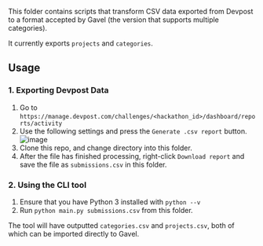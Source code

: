 This folder contains scripts that transform CSV data exported from Devpost to a format accepted by Gavel (the version that supports multiple categories).

It currently exports `projects` and `categories`.

## Usage
### 1. Exporting Devpost Data
1. Go to `https://manage.devpost.com/challenges/<hackathon_id>/dashboard/reports/activity`
2. Use the following settings and press the `Generate .csv report` button.
![image](https://user-images.githubusercontent.com/12876696/51438262-ee2de700-1c5e-11e9-909f-d401803c0ab5.png)
3. Clone this repo, and change directory into this folder.
3. After the file has finished processing, right-click `Download report` and save the file as `submissions.csv` in this folder.

### 2. Using the CLI tool
1. Ensure that you have Python 3 installed with `python --v`
2. Run `python main.py submissions.csv` from this folder.

The tool will have outputted `categories.csv` and `projects.csv`, both of which can be imported directly to Gavel.
